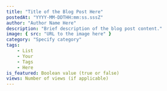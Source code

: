 ```yaml
---
title: "Title of the Blog Post Here"
postedAt: "YYYY-MM-DDTHH:mm:ss.sssZ"
author: "Author Name Here"
description: "Brief description of the blog post content."
image: { src: "URL to the image here" }
category: "Specify category"
tags:
    - List
    - Your
    - Tags
    - Here
is_featured: Boolean value (true or false)
views: Number of views (if applicable)
---
```

